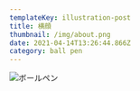 ```yaml
---
templateKey: illustration-post
title: 横顔
thumbnail: /img/about.png
date: 2021-04-14T13:26:44.866Z
category: ball pen
---
```

![ボールペン](/img/about.png "横顔")
